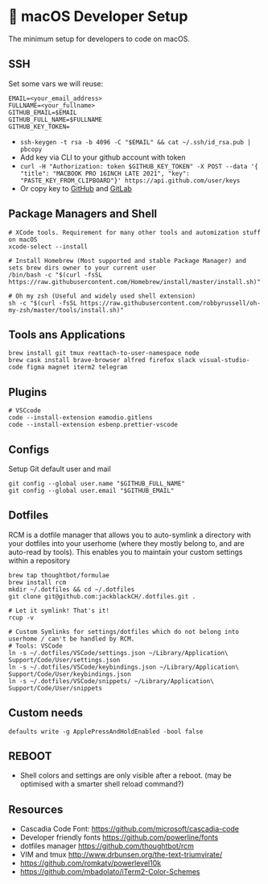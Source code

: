  macOS Developer Setup
=======================

The minimum setup for developers to code on macOS.

## SSH
Set some vars we will reuse:
```
EMAIL=<your_email_address>
FULLNAME=<your_fullname>
GITHUB_EMAIL=$EMAIL
GITHUB_FULL_NAME=$FULLNAME
GITHUB_KEY_TOKEN=
```

- `ssh-keygen -t rsa -b 4096 -C "$EMAIL" && cat ~/.ssh/id_rsa.pub | pbcopy`
- Add key via CLI to your github account with token
- ```curl -H "Authorization: token $GITHUB_KEY_TOKEN" -X POST --data '{ "title": "MACBOOK PRO 16INCH LATE 2021", "key": "PASTE_KEY_FROM_CLIPBOARD"}' https://api.github.com/user/keys```
- Or copy key to [GitHub](https://github.com/settings/keys) and [GitLab](https://gitlab.com/profile/keys)

## Package Managers and Shell
```
# XCode tools. Requirement for many other tools and automization stuff on macOS
xcode-select --install

# Install Homebrew (Most supported and stable Package Manager) and sets brew dirs owner to your current user
/bin/bash -c "$(curl -fsSL https://raw.githubusercontent.com/Homebrew/install/master/install.sh)"

# Oh my zsh (Useful and widely used shell extension)
sh -c "$(curl -fsSL https://raw.githubusercontent.com/robbyrussell/oh-my-zsh/master/tools/install.sh)"
```

## Tools ans Applications
```
brew install git tmux reattach-to-user-namespace node
brew cask install brave-browser alfred firefox slack visual-studio-code figma magnet iterm2 telegram
```

## Plugins
```
# VSCcode
code --install-extension eamodio.gitlens
code --install-extension esbenp.prettier-vscode
```

## Configs
Setup Git default user and mail
```
git config --global user.name "$GITHUB_FULL_NAME"
git config --global user.email "$GITHUB_EMAIL"
```

## Dotfiles 
RCM is a dotfile manager that allows you to auto-symlink a directory with your dotfiles into your userhome (where they mostly belong to, and are auto-read by tools).
This enables you to maintain your custom settings within a repository 
```
brew tap thoughtbot/formulae
brew install rcm
mkdir ~/.dotfiles && cd ~/.dotfiles
git clone git@github.com:jackblackCH/.dotfiles.git .

# Let it symlink! That's it!
rcup -v

# Custom Symlinks for settings/dotfiles which do not belong into userhome / can't be handled by RCM. 
# Tools: VSCode
ln -s ~/.dotfiles/VSCode/settings.json ~/Library/Application\ Support/Code/User/settings.json
ln -s ~/.dotfiles/VSCode/keybindings.json ~/Library/Application\ Support/Code/User/keybindings.json
ln -s ~/.dotfiles/VSCode/snippets/ ~/Library/Application\ Support/Code/User/snippets
```

## Custom needs
```
defaults write -g ApplePressAndHoldEnabled -bool false
```

## REBOOT
- Shell colors and settings are only visible after a reboot. (may be optimised with a smarter shell reload command?)

## Resources
- Cascadia Code Font: https://github.com/microsoft/cascadia-code
- Developer friendly fonts https://github.com/powerline/fonts
- dotfiles manager https://github.com/thoughtbot/rcm
- VIM and tmux http://www.drbunsen.org/the-text-triumvirate/
- https://github.com/romkatv/powerlevel10k
- https://github.com/mbadolato/iTerm2-Color-Schemes
